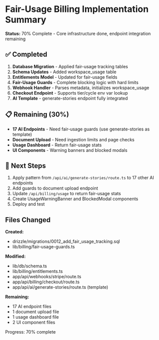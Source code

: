 # Fair-Usage Billing Implementation Summary

**Status:** 70% Complete - Core infrastructure done, endpoint integration remaining

## ✅ Completed

1. **Database Migration** - Applied fair-usage tracking tables
2. **Schema Updates** - Added workspace_usage table
3. **Entitlements Model** - Updated for fair-usage fields
4. **Fair-Usage Guards** - Complete blocking logic with hard limits
5. **Webhook Handler** - Parses metadata, initializes workspace_usage
6. **Checkout Endpoint** - Supports tier/cycle env var lookup
7. **AI Template** - generate-stories endpoint fully integrated

## 📋 Remaining (30%)

- **17 AI Endpoints** - Need fair-usage guards (use generate-stories as template)
- **Document Upload** - Need ingestion limits and page checks
- **Usage Dashboard** - Return fair-usage stats
- **UI Components** - Warning banners and blocked modals

## 🎯 Next Steps

1. Apply pattern from `/api/ai/generate-stories/route.ts` to 17 other AI endpoints
2. Add guards to document upload endpoint
3. Update `/api/billing/usage` to return fair-usage stats
4. Create UsageWarningBanner and BlockedModal components
5. Deploy and test

## Files Changed

**Created:**
- drizzle/migrations/0012_add_fair_usage_tracking.sql
- lib/billing/fair-usage-guards.ts

**Modified:**
- lib/db/schema.ts
- lib/billing/entitlements.ts
- app/api/webhooks/stripe/route.ts  
- app/api/billing/checkout/route.ts
- app/api/ai/generate-stories/route.ts (template)

**Remaining:**
- 17 AI endpoint files
- 1 document upload file
- 1 usage dashboard file
- 2 UI component files

Progress: 70% complete
